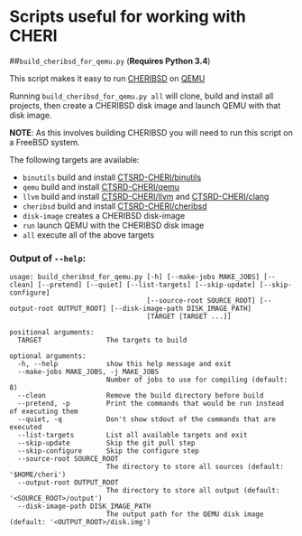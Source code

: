 # Scripts useful for working with CHERI


##`build_cheribsd_for_qemu.py` (**Requires Python 3.4**)

This script makes it easy to run [CHERIBSD](https://github.com/CTSRD-CHERI/cheribsd) on [QEMU](https://github.com/CTSRD-CHERI/qemu)

Running `build_cheribsd_for_qemu.py all` will clone, build and install all projects, then create a CHERIBSD disk image and launch QEMU with that disk image.

**NOTE**: As this involves building CHERIBSD you will need to run this script on a FreeBSD system.

The following targets are available:

- `binutils` build and install [CTSRD-CHERI/binutils](https://github.com/CTSRD-CHERI/binutils)
- `qemu` build and install [CTSRD-CHERI/qemu](https://github.com/CTSRD-CHERI/qemu)
- `llvm` build and install [CTSRD-CHERI/llvm](https://github.com/CTSRD-CHERI/llvm) and [CTSRD-CHERI/clang](https://github.com/CTSRD-CHERI/clang)
- `cheribsd` build and install [CTSRD-CHERI/cheribsd](https://github.com/CTSRD-CHERI/cheribsd)
- `disk-image` creates a CHERIBSD disk-image
- `run` launch QEMU with the CHERIBSD disk image
- `all` execute all of the above targets

### Output of `--help`:

```
usage: build_cheribsd_for_qemu.py [-h] [--make-jobs MAKE_JOBS] [--clean] [--pretend] [--quiet] [--list-targets] [--skip-update] [--skip-configure]
                                  [--source-root SOURCE_ROOT] [--output-root OUTPUT_ROOT] [--disk-image-path DISK_IMAGE_PATH]
                                  [TARGET [TARGET ...]]

positional arguments:
  TARGET                The targets to build

optional arguments:
  -h, --help            show this help message and exit
  --make-jobs MAKE_JOBS, -j MAKE_JOBS
                        Number of jobs to use for compiling (default: 8)
  --clean               Remove the build directory before build
  --pretend, -p         Print the commands that would be run instead of executing them
  --quiet, -q           Don't show stdout of the commands that are executed
  --list-targets        List all available targets and exit
  --skip-update         Skip the git pull step
  --skip-configure      Skip the configure step
  --source-root SOURCE_ROOT
                        The directory to store all sources (default: '$HOME/cheri')
  --output-root OUTPUT_ROOT
                        The directory to store all output (default: '<SOURCE_ROOT>/output')
  --disk-image-path DISK_IMAGE_PATH
                        The output path for the QEMU disk image (default: '<OUTPUT_ROOT>/disk.img')

```


